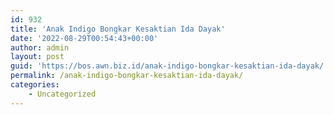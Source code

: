 ```yaml
---
id: 932
title: 'Anak Indigo Bongkar Kesaktian Ida Dayak'
date: '2022-08-29T00:54:43+00:00'
author: admin
layout: post
guid: 'https://bos.awn.biz.id/anak-indigo-bongkar-kesaktian-ida-dayak/'
permalink: /anak-indigo-bongkar-kesaktian-ida-dayak/
categories:
    - Uncategorized
---
```


